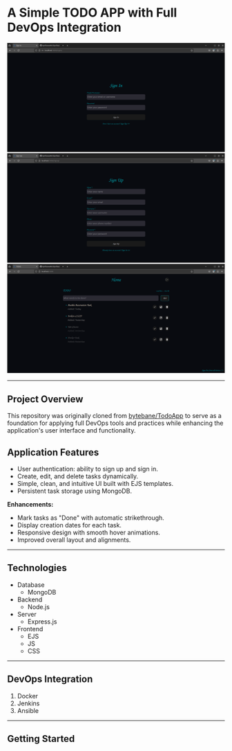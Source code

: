 # A Simple TODO APP with Full DevOps Integration

![image](/assets/1.png)
![image](/assets/0.png)
![image](/assets/2.png)

---

## Project Overview

This repository was originally cloned from [bytebane/TodoApp](https://github.com/bytebane/TodoApp.git) to serve as a foundation for applying full DevOps tools and practices while enhancing the application's user interface and functionality.


## Application Features

- User authentication: ability to sign up and sign in.
- Create, edit, and delete tasks dynamically.
- Simple, clean, and intuitive UI built with EJS templates.
- Persistent task storage using MongoDB.
  
**Enhancements:**
- Mark tasks as "Done" with automatic strikethrough.
- Display creation dates for each task.
- Responsive design with smooth hover animations.
- Improved overall layout and alignments.

---

## Technologies

- Database
  - MongoDB
- Backend
  - Node.js
- Server
  - Express.js
- Frontend
  - EJS
  - JS
  - CSS

---

## DevOps Integration
1. Docker
2. Jenkins
3. Ansible
---

## Getting Started 
